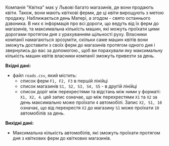 Компанія "Квітка" має у Львові багато магазинів, де вони продають квіти. Також, вони мають квіткові ферми, де ці квіти вирощують з метою продажу. Наближається день Матері, а згодом - свято останнього дзвоника. В них є інформація про всі дороги, що ведуть від їх ферм до магазинів, та максимальна кількість машин, які можуть проїхати цими дорогами протягом дня з урахуванням щільності руху.  Власники компанії намагаються зрозуміти, скільки саме машин квітів вони зможуть доставити з своїх ферм до магазинів протягом одного дня і звернулись до вас за допомогою., щоб ви порахували яку максимальну кількість машин квітів власники компанії зможуть привезти за день. 

**Вхідні дані:**

- файл `roads.csv`, який містить:
	- список ферм `F1, F2, F3` в першій лінійці
	- список магазинів `S1, S2, S3, S4, S5` - в другій лінійці
	- список доріг між перехрестями та відстань між ними у форматі: `Х1, Х2, 4`. цей запис означає, що між перехрестями `Х1` та `Х2` за день максимально може проїхати  `4` автомобілі.   Запис `Х2, S1, 10` означає, що від перехрестя `Х2` до магазину `S1` може проїхати `10` автомобілів за день.

**Вихідні дані:**

- Максимальна кількість автомобілів, які зможуть проїхати протягом дня з квіткових ферм до квіткових магазинів.
